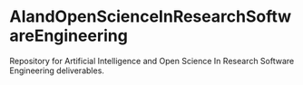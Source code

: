 # AIandOpenScienceInResearchSoftwareEngineering
Repository for Artificial Intelligence and Open Science In Research Software Engineering deliverables.
